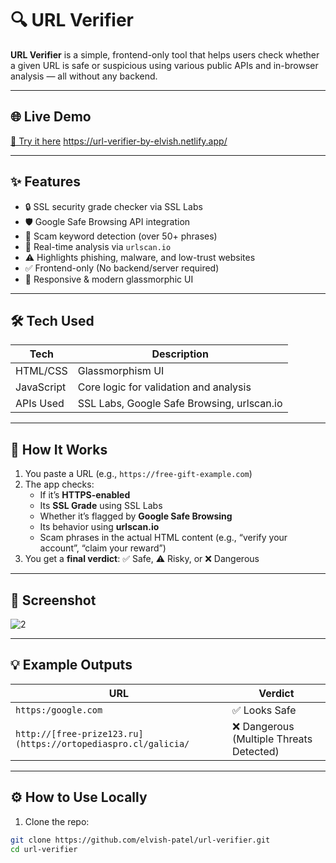 # 🔍 URL Verifier

**URL Verifier** is a simple, frontend-only tool that helps users check whether a given URL is safe or suspicious using various public APIs and in-browser analysis — all without any backend.

---

## 🌐 Live Demo

[🔗 Try it here](#) https://url-verifier-by-elvish.netlify.app/

---

## ✨ Features

- 🔒 SSL security grade checker via SSL Labs
- 🛡 Google Safe Browsing API integration
- 🧠 Scam keyword detection (over 50+ phrases)
- 🧬 Real-time analysis via `urlscan.io`
- ⚠️ Highlights phishing, malware, and low-trust websites
- ✅ Frontend-only (No backend/server required)
- 📱 Responsive & modern glassmorphic UI

---

## 🛠 Tech Used

| Tech | Description |
|------|-------------|
| HTML/CSS | Glassmorphism UI |
| JavaScript | Core logic for validation and analysis |
| APIs Used | SSL Labs, Google Safe Browsing, urlscan.io |

---

## 🚀 How It Works

1. You paste a URL (e.g., `https://free-gift-example.com`)
2. The app checks:
   - If it’s **HTTPS-enabled**
   - Its **SSL Grade** using SSL Labs
   - Whether it’s flagged by **Google Safe Browsing**
   - Its behavior using **urlscan.io**
   - Scam phrases in the actual HTML content (e.g., “verify your account”, “claim your reward”)
3. You get a **final verdict**: ✅ Safe, ⚠️ Risky, or ❌ Dangerous

---

## 📸 Screenshot


![2](https://github.com/user-attachments/assets/44f036c0-f41b-415f-a75f-257309401a87)

---

## 💡 Example Outputs

| URL | Verdict |
|-----|---------|
| `https:/google.com` | ✅ Looks Safe |
| `http://[free-prize123.ru](https://ortopediaspro.cl/galicia/` | ❌ Dangerous (Multiple Threats Detected) |

---

## ⚙️ How to Use Locally

1. Clone the repo:

```bash
git clone https://github.com/elvish-patel/url-verifier.git
cd url-verifier

